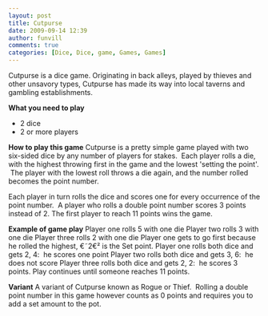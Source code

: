 ```yaml
---
layout: post
title: Cutpurse
date: 2009-09-14 12:39
author: funvill
comments: true
categories: [Dice, Dice, game, Games, Games]
---
```

Cutpurse is a dice game.
Originating in back alleys, played by thieves and other unsavory types, Cutpurse has made its way into local taverns and gambling establishments.

<strong>What you need to play</strong>
<ul>
	<li>2 dice</li>
	<li>2 or more players</li>
</ul>
<strong>How to play this game</strong>
Cutpurse is a pretty simple game played with two six-sided dice by any number of players for stakes.  Each player rolls a die, with the highest throwing first in the game and the lowest 'setting the point'.  The player with the lowest roll throws a die again, and the number rolled becomes the point number.

Each player in turn rolls the dice and scores one for every occurrence of the point number.  A player who rolls a double point number scores 3 points instead of 2. The first player to reach 11 points wins the game.

<strong>Example of game play</strong>
Player one rolls 5 with one die
Player two rolls 3 with one die
Player three rolls 2 with one die
Player one gets to go first because he rolled the highest, €˜2€² is the Set point.
Player one rolls both dice and gets 2, 4:  he scores one point
Player two rolls both dice and gets 3, 6:  he does not score
Player three rolls both dice and gets 2, 2:  he scores 3 points.
Play continues until someone reaches 11 points.

<strong>Variant</strong>
A variant of Cutpurse known as Rogue or Thief.  Rolling a double point number in this game however counts as 0 points and requires you to add a set amount to the pot.
